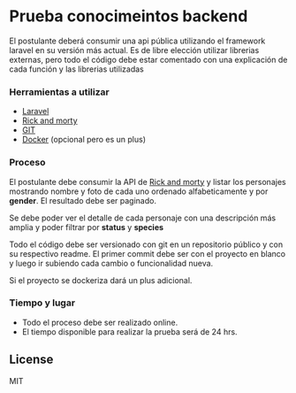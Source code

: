 # Prueba conocimeintos backend

El postulante deberá consumir una api pública utilizando el framework laravel en su versión más actual.
Es de libre elección utilizar librerias externas, pero todo el código debe estar comentado con una explicación de cada función y las librerias utilizadas 

### Herramientas a utilizar

- [Laravel]
- [Rick and morty]
- [GIT]
- [Docker] (opcional pero es un plus)

### Proceso

El postulante debe consumir la API de [Rick and morty] y listar los personajes mostrando nombre y foto de cada uno ordenado alfabeticamente y por **gender**. El resultado debe ser paginado.

Se debe poder ver el detalle de cada personaje con una descripción más amplia y poder filtrar por **status** y **species**

Todo el código debe ser versionado con git en un repositorio público y con su respectivo readme. El primer commit debe ser con el proyecto en blanco y luego ir subiendo cada cambio o funcionalidad nueva.

Si el proyecto se dockeriza dará un plus adicional.

### Tiempo y lugar

- Todo el proceso debe ser realizado online.
- El tiempo disponible para realizar la prueba será de 24 hrs.

## License

MIT

   [Laravel]: <https://laravel.com/>
   [Rick and morty]: <https://rickandmortyapi.com/>
   [Docker]: <https://www.docker.com/>
   [GIT]: <https://git-scm.com/>
